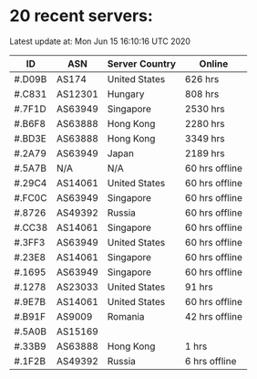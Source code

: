 # 20 recent servers:

Latest update at: Mon Jun 15 16:10:16 UTC 2020

| ID | ASN | Server Country | Online |
| -- | --- | -------------- | ------ |
| #.D09B | AS174 | United States | 626 hrs |
| #.C831 | AS12301 | Hungary | 808 hrs |
| #.7F1D | AS63949 | Singapore | 2530 hrs |
| #.B6F8 | AS63888 | Hong Kong | 2280 hrs |
| #.BD3E | AS63888 | Hong Kong | 3349 hrs |
| #.2A79 | AS63949 | Japan | 2189 hrs |
| #.5A7B | N/A | N/A | 60 hrs offline |
| #.29C4 | AS14061 | United States | 60 hrs offline |
| #.FC0C | AS63949 | Singapore | 60 hrs offline |
| #.8726 | AS49392 | Russia | 60 hrs offline |
| #.CC38 | AS14061 | Singapore | 60 hrs offline |
| #.3FF3 | AS63949 | United States | 60 hrs offline |
| #.23E8 | AS14061 | Singapore | 60 hrs offline |
| #.1695 | AS63949 | Singapore | 60 hrs offline |
| #.1278 | AS23033 | United States | 91 hrs |
| #.9E7B | AS14061 | United States | 60 hrs offline |
| #.B91F | AS9009 | Romania | 42 hrs offline |
| #.5A0B | AS15169 |  | |
| #.33B9 | AS63888 | Hong Kong | 1 hrs |
| #.1F2B | AS49392 | Russia | 6 hrs offline |

